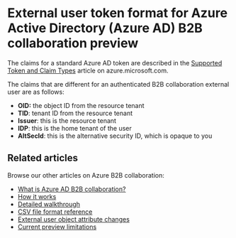 <properties
   pageTitle="External user token format for Azure Active Directory B2B collaboration preview | Microsoft Azure"
   description="Azure Active Directory B2B supports your cross-company relationships by enabling business partners to selectively access your corporate applications"
   services="active-directory"
   authors="viv-liu"
   manager="cliffdi"
   editor=""
   tags=""/>

<tags
   ms.service="active-directory"
   ms.devlang="NA"
   ms.topic="article"
   ms.tgt_pltfrm="NA"
   ms.workload="na"
   ms.date="10/27/2015"
   ms.author="viviali"/>

# External user token format for Azure Active Directory (Azure AD) B2B collaboration preview
The claims for a standard Azure AD token are described in the [Supported Token and Claim Types](active-directory-token-and-claims.md) article on azure.microsoft.com.

The claims that are different for an authenticated B2B collaboration external user are as follows:<br/>

* **OID:** the object ID from the resource tenant<br/>
* **TID**: tenant ID from the resource tenant<br/>
* **Issuer**: this is the resource tenant<br/>
* **IDP**: this is the home tenant of the user<br/>
* **AltSecId**: this is the alternative security ID, which is opaque to you<br/>

## Related articles
Browse our other articles on Azure B2B collaboration:

* [What is Azure AD B2B collaboration?](active-directory-b2b-what-is-azure-ad-b2b.md)
* [How it works](active-directory-b2b-how-it-works.md)
* [Detailed walkthrough](active-directory-b2b-detailed-walkthrough.md)
* [CSV file format reference](active-directory-b2b-references-csv-file-format.md)
* [External user object attribute changes](active-directory-b2b-references-external-user-object-attribute-changes.md)
* [Current preview limitations](active-directory-b2b-current-preview-limitations.md)

